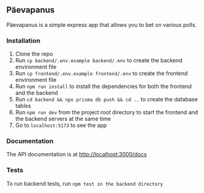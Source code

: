 ## Päevapanus

Päevapanus is a simple express app that allows you to bet on various polls.

### Installation

1. Clone the repo
2. Run `cp backend/.env.example backend/.env` to create the backend environment file
3. Run `cp frontend/.env.example frontend/.env` to create the frontend environment file
4. Run `npm run install` to install the dependencies for both the frontend and the backend
5. Run `cd backend && npx prisma db push && cd ..` to create the database tables
6. Run `npm run dev` from the project root directory to start the frontend and the backend servers at the same time
7. Go to `localhost:5173` to see the app

### Documentation

The API documentation is at [http://localhost:3000/docs](http://localhost:3000/docs)

### Tests

To run backend tests, run `npm test in the backend directory`

